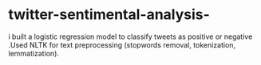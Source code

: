 # twitter-sentimental-analysis-
i  built a logistic regression model to classify tweets as positive or negative .Used NLTK for text preprocessing (stopwords removal, tokenization, lemmatization).  
